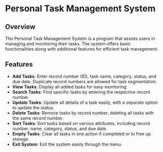 # Personal Task Management System

## Overview

The Personal Task Management System is a program that assists users in managing and monitoring their tasks. The system offers basic functionalities along with additional features for efficient task management.

## Features

- **Add Tasks**: Enter record number (ID), task name, category, status, and due date. Duplicate record numbers are allowed for task segmentation.
- **View Tasks**: Display all added tasks for easy monitoring.
- **Search Tasks**: Find specific tasks by entering the respective record number.
- **Update Tasks**: Update all details of a task easily, with a separate option to update the status.
- **Delete Tasks**: Remove tasks by record number, deleting all tasks with the same record number.
- **Sort Tasks**: Sort tasks based on various attributes, including record number, name, category, status, and due date.
- **Empty Tasks**: Clear all tasks in one action if completed or to free up storage.
- **Exit System**: Exit the system easily through the menu.
